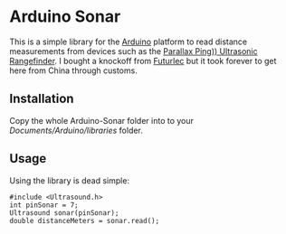 # Arduino Sonar

This is a simple library for the [Arduino](http://www.amazon.com/gp/product/B0044MVM9I?ie=UTF8&tag=appdelinc-20&linkCode=as2&camp=1789&creative=9325&creativeASIN=B0044MVM9I) platform to read distance measurements from devices such as the [Parallax Ping)) Ultrasonic Rangefinder](http://www.google.com/search?q=parallax+ping&tbs=shop:1). I bought a knockoff from [Futurlec](http://www.futurlec.com/Distance_Sensors.shtml) but it took forever to get here from China through customs.

## Installation

Copy the whole Arduino-Sonar folder into to your *Documents/Arduino/libraries* folder.

## Usage

Using the library is dead simple:

    #include <Ultrasound.h>
    int pinSonar = 7;
    Ultrasound sonar(pinSonar);
    double distanceMeters = sonar.read();

